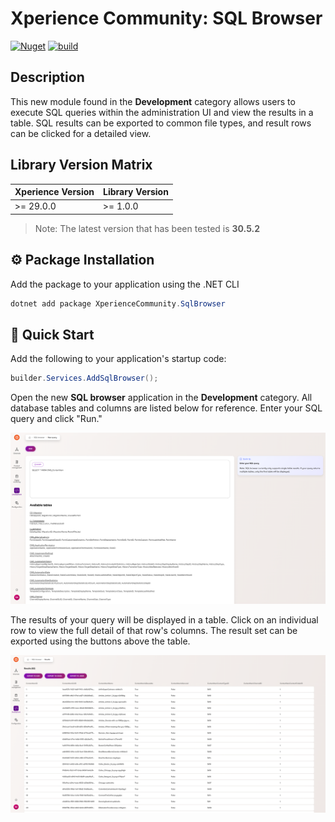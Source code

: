 ﻿# Xperience Community: SQL Browser

[![Nuget](https://img.shields.io/nuget/v/XperienceCommunity.SqlBrowser)](https://www.nuget.org/packages/XperienceCommunity.SqlBrowser#versions-body-tab)
[![build](https://github.com/kentico-ericd/xperience-community-sqlbrowser/actions/workflows/build.yml/badge.svg)](https://github.com/kentico-ericd/xperience-community-sqlbrowser/actions/workflows/build.yml)

## Description

This new module found in the __Development__ category allows users to execute SQL queries within the administration UI and view the results in a table. SQL results can be exported to common file types, and result rows can be clicked for a detailed view.

## Library Version Matrix

| Xperience Version | Library Version |
| ----------------- | --------------- |
|  >= 29.0.0        | >= 1.0.0        |

> Note: The latest version that has been tested is __30.5.2__

## :gear: Package Installation

Add the package to your application using the .NET CLI

```powershell
dotnet add package XperienceCommunity.SqlBrowser
```

## 🚀 Quick Start

Add the following to your application's startup code:

```cs
builder.Services.AddSqlBrowser();
```

Open the new __SQL browser__ application in the __Development__ category. All database tables and columns are listed below for reference. Enter your SQL query and click "Run."

![Query](/images/editquery.png)

The results of your query will be displayed in a table. Click on an individual row to view the full detail of that row's columns. The result set can be exported using the buttons above the table.

![Results](/images/results.png)
